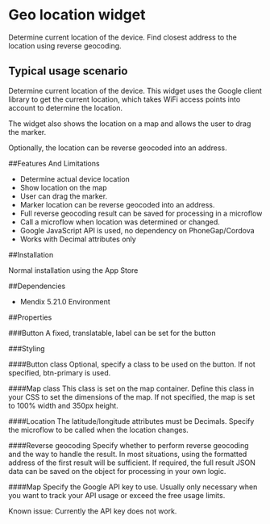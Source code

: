 # Geo location widget

Determine current location of the device. Find closest address to the location using reverse geocoding.

## Typical usage scenario

Determine current location of the device. This widget uses the Google client library to get the current location, which takes WiFi access points into account to determine the location.

The widget also shows the location on a map and allows the user to drag the marker.

Optionally, the location can be reverse geocoded into an address.
 

##Features And Limitations

- Determine actual device location
- Show location on the map
- User can drag the marker.
- Marker location can be reverse geocoded into an address.
- Full reverse geocoding result can be saved for processing in a microflow
- Call a microflow when location was determined or changed.
- Google JavaScript API is used, no dependency on PhoneGap/Cordova
- Works with Decimal attributes only

##Installation

Normal installation using the App Store

##Dependencies
 
- Mendix 5.21.0 Environment

##Properties

###Button
A fixed, translatable, label can be set for the button

###Styling

####Button class
Optional, specify a class to be used on the button. If not specified, btn-primary is used.

####Map class
This class is set on the map container. Define this class in your CSS to set the dimensions of the map. If not specified, the map is set to 100% width and 350px height.

####Location
The latitude/longitude attributes must be Decimals. Specify the microflow to be called when the location changes.

####Reverse geocoding
Specify whether to perform reverse geocoding and the way to handle the result. In most situations, using the formatted address of the first result will be sufficient. If required, the full result JSON data can be saved on the object for processing in your own logic.

####Map
Specify the Google API key to use. Usually only necessary when you want to track your API usage or exceed the free usage limits.

Known issue: Currently the API key does not work.

